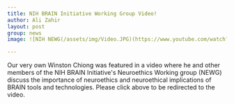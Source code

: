 ```yaml
---
title: NIH BRAIN Initiative Working Group Video!
author: Ali Zahir
layout: post
group: news
image: ![NIH NEWG(/assets/img/Video.JPG)(https://www.youtube.com/watch?v=l9GbblvuEao)]

---
```


Our very own Winston Chiong was featured in a video where he and other members of the NIH BRAIN Initiative's Neuroethics Working group (NEWG)
discuss the importance of neuroethics and neuroethical implications of BRAIN tools and technologies. Please click above to be redirected to the video.

